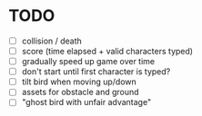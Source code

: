 # TODO

- [ ] collision / death
- [ ] score (time elapsed + valid characters typed)
- [ ] gradually speed up game over time
- [ ] don't start until first character is typed?
- [ ] tilt bird when moving up/down
- [ ] assets for obstacle and ground
- [ ] "ghost bird with unfair advantage"